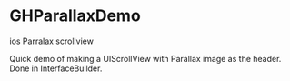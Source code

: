 # GHParallaxDemo
ios Parralax scrollview

Quick demo of making a UIScrollView with Parallax image as the header. Done in InterfaceBuilder.
